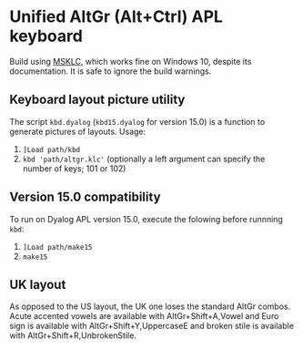 # Unified AltGr (Alt+Ctrl) APL keyboard
Build using [MSKLC](https://msdn.microsoft.com/en-us/globalization/keyboardlayouts.aspx), which works fine on Windows 10, despite its documentation. It is safe to ignore the build warnings.

## Keyboard layout picture utility

The script `kbd.dyalog` (`kbd15.dyalog` for version 15.0) is a function to generate pictures of layouts. Usage:
1. `]Load path/kbd`
1. `kbd 'path/altgr.klc'` (optionally a left argument can specify the number of keys; 101 or 102)

## Version 15.0 compatibility

To run on Dyalog APL version 15.0, execute the folowing before runnning `kbd`:
1. `]Load path/make15`
1. `make15`

## UK layout
As opposed to the US layout, the UK one loses the standard AltGr combos. Acute accented vowels are available with AltGr+Shift+A,Vowel and Euro sign is available with AltGr+Shift+Y,UppercaseE and broken stile is available with AltGr+Shift+R,UnbrokenStile.
